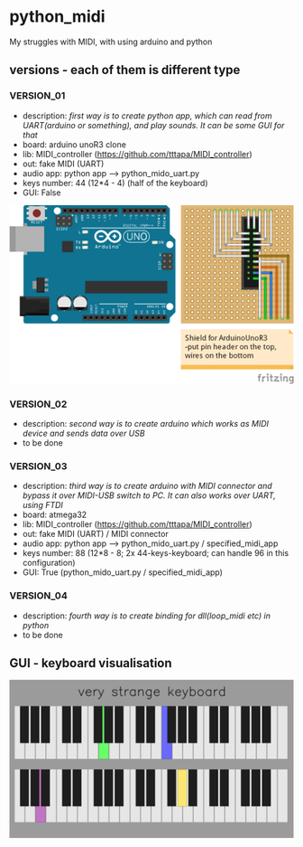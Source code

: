 # python_midi
My struggles with MIDI, with using arduino and python

## versions - each of them is different type

### VERSION_01
  - description: *first way is to create python app, which can read from UART(arduino or something), and play sounds. It can be some GUI for that*
  - board: arduino unoR3 clone
  - lib: MIDI_controller (https://github.com/tttapa/MIDI_controller)
  - out: fake MIDI (UART)
  - audio app: python app --> python_mido_uart.py
  - keys number: 44 (12*4 - 4) (half of the keyboard)
  - GUI: False
  
![image](VERSION_01/arduino_midi_bb.png)
  
### VERSION_02

  - description: *second way is to create arduino which works as MIDI device and sends data over USB*
  - to be done
  
### VERSION_03

  - description: *third way is to create arduino with MIDI connector and bypass it over MIDI-USB switch to PC. It can also works over UART, using FTDI*
  - board: atmega32
  - lib: MIDI_controller (https://github.com/tttapa/MIDI_controller)
  - out: fake MIDI (UART) / MIDI connector
  - audio app: python app --> python_mido_uart.py / specified_midi_app
  - keys number: 88 (12*8 - 8; 2x 44-keys-keyboard; can handle 96 in this configuration)
  - GUI: True (python_mido_uart.py / specified_midi_app)
  
### VERSION_04

  - description: *fourth way is to create binding for dll(loop_midi etc) in python*
  - to be done
  
  
## GUI - keyboard visualisation

![image](keyboard_gui.png)
